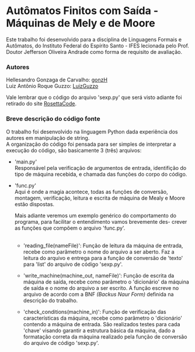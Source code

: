# Autômatos Finitos com Saída - Máquinas de Mely e de Moore
Este trabalho foi desenvolvido para a disciplina de Linguagens Formais e Autômatos, do Instituto Federal do Espírito Santo - IFES lecionada pelo Prof. Doutor Jefferson Oliveira Andrade como forma de requisito de avaliação.

### Autores
Hellesandro Gonzaga de Carvalho: [gonzH](https://github.com/gonzH)<br>
Luiz Antônio Roque Guzzo: [LuizGuzzo](https://github.com/LuizGuzzo)<br>

Vale lembrar que o código do arquivo 'sexp.py' que será visto adiante foi retirado do site [RosettaCode](http://rosettacode.org/wiki/S-Expressions#Python).

### Breve descrição do código fonte
O trabalho foi desenvolvido na linguagem Python dada experiência dos autores em manipulação de string.<br>
A organização do código foi pensada para ser simples de interpretar a execução do código, são basicamente 3 (três) arquivos:<br>
* 'main.py'<br>
    Responsável pela verificação de argumentos de entrada, identifição do tipo de máquina recebida, e chamada das funções do
    corpo do código.<br>
* 'func.py'<br>
    Aqui é onde a magia acontece, todas as funções de conversão, montagem, verificação, leitura e escrita de máquina de Mealy
    e Moore estão dispostas.<br>
    
    Mais adiante veremos um exemplo genérico do comportamento do programa, para facilitar o entendimento vamos brevemente des-
    crever as funções que compõem o arquivo 'func.py'.<br><br>
    
    * 'reading_file(nameFile)': Função de leitura da máquina de entrada, recebe como parâmetro o nome do arquivo a ser aberto.
    Faz a leitura do arquivo e entrega para a função de conversão de 'texto' para 'list' do arquivo de código 'sexp.py'.<br>
    
    * 'write_machine(machine_out, nameFile)': Função de escrita da máquina de saída, recebe como parâmetro o 'dicionário' da
    máquina de saída e o nome do arquivo a ser escrito. A função escreve no arquivo de acordo com a BNF <i>(Backus Naur Form)</i>
    definida na descrição do trabalho.<br>
    
    * 'check_conditions(machine_in)': Função de verificação das características da máquina, recebe como parâmetro o 'dicionário'
    contendo a máquina de entrada. São realizados testes para cada 'chave' visando garantir a estrutura básica da máquina, dado
    a formatação correta da máquina realizado pela função de conversão do arquivo de código 'sexp.py'.<br>
    
    
